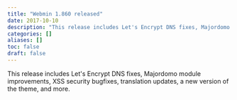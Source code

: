 ```yaml
---
title: "Webmin 1.860 released"
date: 2017-10-10
description: "This release includes Let's Encrypt DNS fixes, Majordomo module improvements, XSS security..."
categories: []
aliases: []
toc: false
draft: false
---
```

This release includes Let's Encrypt DNS fixes, Majordomo module improvements, XSS security bugfixes, translation updates, a new version of the theme, and more.
